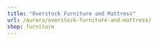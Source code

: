 ```yaml
---
title: "Overstock Furniture and Mattress"
url: /aurora/overstock-furniture-and-mattress/
shop: furniture
---
```

